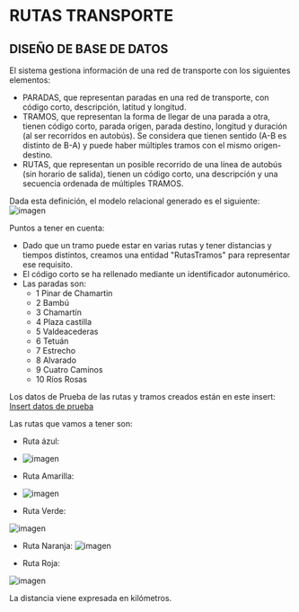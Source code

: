 # RUTAS TRANSPORTE

## DISEÑO DE BASE DE DATOS
El sistema gestiona información de una red de transporte con los siguientes elementos:
- PARADAS, que representan paradas en una red de transporte, con código corto, descripción, latitud y longitud.
- TRAMOS, que representan la forma de llegar de una parada a otra, tienen código corto, parada origen, parada destino, longitud y duración (al ser recorridos en autobús). Se considera que tienen sentido (A-B es distinto de B-A) y puede haber múltiples tramos con el mismo origen-destino.
- RUTAS, que representan un posible recorrido de una línea de autobús (sin horario de salida), tienen un código corto, una descripción y una secuencia ordenada de múltiples TRAMOS.

Dada esta definición, el modelo relacional generado es el siguiente:
![imagen](https://user-images.githubusercontent.com/37666654/154796768-dcaa2036-5013-4806-bf46-448934b14273.png)

Puntos a tener en cuenta:
- Dado que un tramo puede estar en varias rutas y tener distancias y tiempos distintos, creamos una entidad "RutasTramos" para representar ese requisito.
- El código corto se ha rellenado mediante un identificador autonumérico.
- Las paradas son:
  - 1 Pinar de Chamartin
  - 2 Bambú
  - 3 Chamartín
  - 4 Plaza castilla
  - 5 Valdeacederas
  - 6 Tetuán
  - 7 Estrecho
  - 8 Alvarado
  - 9 Cuatro Caminos
  - 10 Ríos Rosas

Los datos de Prueba de las rutas y tramos creados están en este insert:
[Insert datos de prueba](https://github.com/Asurbanipal1977/RutasTransporte/blob/main/Insert.sql)

Las rutas que vamos a tener son:

- Ruta ázul:
- ![imagen](https://user-images.githubusercontent.com/37666654/155022029-6ab2d620-920a-43b1-a592-10f2d5065649.png)

- Ruta Amarilla:
- ![imagen](https://user-images.githubusercontent.com/37666654/155022090-cb8a7e62-1c86-4907-a16e-98bff2a957e0.png)

- Ruta Verde:

![imagen](https://user-images.githubusercontent.com/37666654/155022129-51f8a89e-d83e-4121-bc09-2884dafc2505.png)

- Ruta Naranja:
![imagen](https://user-images.githubusercontent.com/37666654/155022154-4ffb791e-f199-4dcc-8b51-f6c05b943a01.png)

- Ruta Roja:

![imagen](https://user-images.githubusercontent.com/37666654/155022215-59542041-fb1f-4c67-9b9a-a004c45e0a9c.png)

La distancia viene expresada en kilómetros.





